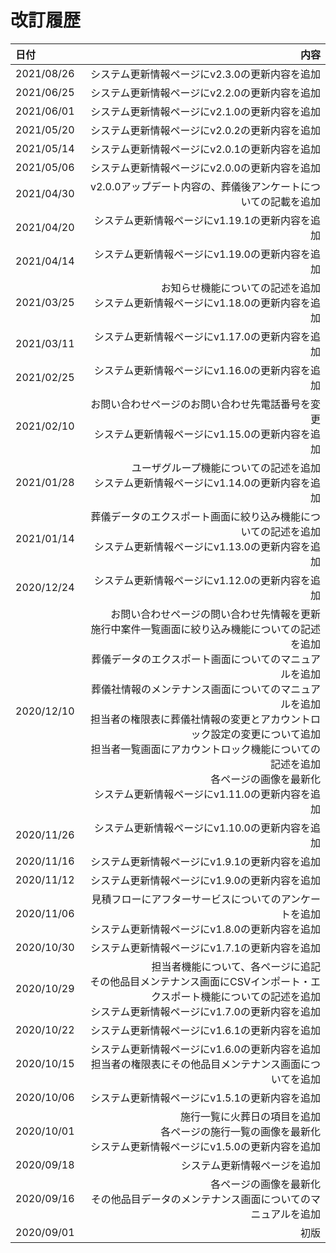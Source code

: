 # 改訂履歴

|日付|内容|
|:---------|------------------:|
|2021/08/26|システム更新情報ページにv2.3.0の更新内容を追加<br/>|
|2021/06/25|システム更新情報ページにv2.2.0の更新内容を追加<br/>|
|2021/06/01|システム更新情報ページにv2.1.0の更新内容を追加<br/>|
|2021/05/20|システム更新情報ページにv2.0.2の更新内容を追加<br/>|
|2021/05/14|システム更新情報ページにv2.0.1の更新内容を追加<br/>|
|2021/05/06|システム更新情報ページにv2.0.0の更新内容を追加<br/>|
|2021/04/30|v2.0.0アップデート内容の、葬儀後アンケートについての記載を追加<br/>|
|2021/04/20|システム更新情報ページにv1.19.1の更新内容を追加<br/>|
|2021/04/14|システム更新情報ページにv1.19.0の更新内容を追加<br/>|
|2021/03/25|お知らせ機能についての記述を追加<br>システム更新情報ページにv1.18.0の更新内容を追加<br/>|
|2021/03/11|システム更新情報ページにv1.17.0の更新内容を追加<br/>|
|2021/02/25|システム更新情報ページにv1.16.0の更新内容を追加<br/>|
|2021/02/10|お問い合わせページのお問い合わせ先電話番号を変更<br/>システム更新情報ページにv1.15.0の更新内容を追加<br/>|
|2021/01/28|ユーザグループ機能についての記述を追加<br/>システム更新情報ページにv1.14.0の更新内容を追加<br/>|
|2021/01/14|葬儀データのエクスポート画面に絞り込み機能についての記述を追加<br/>システム更新情報ページにv1.13.0の更新内容を追加<br/>|
|2020/12/24|システム更新情報ページにv1.12.0の更新内容を追加<br/>|
|2020/12/10|お問い合わせページの問い合わせ先情報を更新<br/>施行中案件一覧画面に絞り込み機能についての記述を追加<br/>葬儀データのエクスポート画面についてのマニュアルを追加<br/>葬儀社情報のメンテナンス画面についてのマニュアルを追加<br/>担当者の権限表に葬儀社情報の変更とアカウントロック設定の変更について追加<br/>担当者一覧画面にアカウントロック機能についての記述を追加<br/>各ページの画像を最新化<br/>システム更新情報ページにv1.11.0の更新内容を追加<br/>|
|2020/11/26|システム更新情報ページにv1.10.0の更新内容を追加<br/>|
|2020/11/16|システム更新情報ページにv1.9.1の更新内容を追加<br/>|
|2020/11/12|システム更新情報ページにv1.9.0の更新内容を追加<br/>|
|2020/11/06|見積フローにアフターサービスについてのアンケートを追加<br/>システム更新情報ページにv1.8.0の更新内容を追加<br/>|
|2020/10/30|システム更新情報ページにv1.7.1の更新内容を追加<br/>|
|2020/10/29|担当者機能について、各ページに追記<br/>その他品目メンテナンス画面にCSVインポート・エクスポート機能についての記述を追加<br/>システム更新情報ページにv1.7.0の更新内容を追加<br/>|
|2020/10/22|システム更新情報ページにv1.6.1の更新内容を追加<br/>|
|2020/10/15|システム更新情報ページにv1.6.0の更新内容を追加<br/>担当者の権限表にその他品目メンテナンス画面についてを追加<br/>|
|2020/10/06|システム更新情報ページにv1.5.1の更新内容を追加|
|2020/10/01|施行一覧に火葬日の項目を追加<br/>各ページの施行一覧の画像を最新化<br/>システム更新情報ページにv1.5.0の更新内容を追加|
|2020/09/18|システム更新情報ページを追加|
|2020/09/16|各ページの画像を最新化<br/>その他品目データのメンテナンス画面についてのマニュアルを追加|
|2020/09/01|初版|
